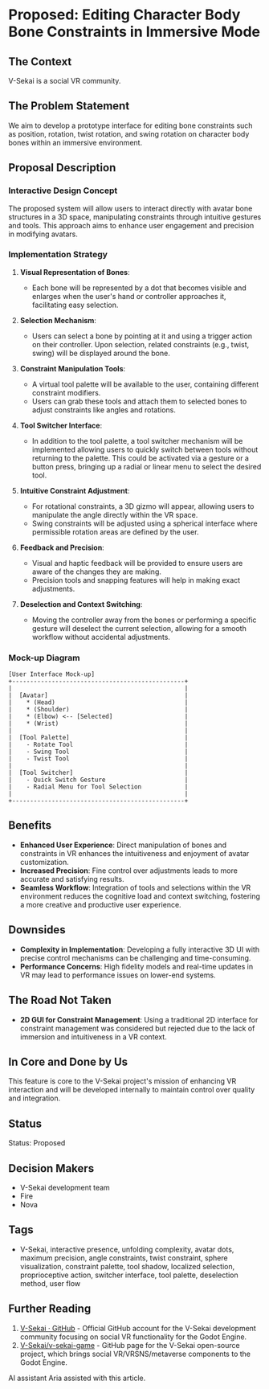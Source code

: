 # Proposed: Editing Character Body Bone Constraints in Immersive Mode

## The Context

V-Sekai is a social VR community.

## The Problem Statement

We aim to develop a prototype interface for editing bone constraints such as position, rotation, twist rotation, and swing rotation on character body bones within an immersive environment.

## Proposal Description

### Interactive Design Concept

The proposed system will allow users to interact directly with avatar bone structures in a 3D space, manipulating constraints through intuitive gestures and tools. This approach aims to enhance user engagement and precision in modifying avatars.

### Implementation Strategy

1. **Visual Representation of Bones**:
   - Each bone will be represented by a dot that becomes visible and enlarges when the user's hand or controller approaches it, facilitating easy selection.

2. **Selection Mechanism**:
   - Users can select a bone by pointing at it and using a trigger action on their controller. Upon selection, related constraints (e.g., twist, swing) will be displayed around the bone.

3. **Constraint Manipulation Tools**:
   - A virtual tool palette will be available to the user, containing different constraint modifiers.
   - Users can grab these tools and attach them to selected bones to adjust constraints like angles and rotations.

4. **Tool Switcher Interface**:
   - In addition to the tool palette, a tool switcher mechanism will be implemented allowing users to quickly switch between tools without returning to the palette. This could be activated via a gesture or a button press, bringing up a radial or linear menu to select the desired tool.

5. **Intuitive Constraint Adjustment**:
   - For rotational constraints, a 3D gizmo will appear, allowing users to manipulate the angle directly within the VR space.
   - Swing constraints will be adjusted using a spherical interface where permissible rotation areas are defined by the user.

6. **Feedback and Precision**:
   - Visual and haptic feedback will be provided to ensure users are aware of the changes they are making.
   - Precision tools and snapping features will help in making exact adjustments.

7. **Deselection and Context Switching**:
   - Moving the controller away from the bones or performing a specific gesture will deselect the current selection, allowing for a smooth workflow without accidental adjustments.

### Mock-up Diagram

```plaintext
[User Interface Mock-up]
+------------------------------------------------+
|                                                |
|  [Avatar]                                      |
|    * (Head)                                    |
|    * (Shoulder)                                |
|    * (Elbow) <-- [Selected]                    |
|    * (Wrist)                                   |
|                                                |
|  [Tool Palette]                                |
|    - Rotate Tool                               |
|    - Swing Tool                                |
|    - Twist Tool                                |
|                                                |
|  [Tool Switcher]                               |
|    - Quick Switch Gesture                      |
|    - Radial Menu for Tool Selection            |
|                                                |
+------------------------------------------------+
```

## Benefits

- **Enhanced User Experience**: Direct manipulation of bones and constraints in VR enhances the intuitiveness and enjoyment of avatar customization.
- **Increased Precision**: Fine control over adjustments leads to more accurate and satisfying results.
- **Seamless Workflow**: Integration of tools and selections within the VR environment reduces the cognitive load and context switching, fostering a more creative and productive user experience.

## Downsides

- **Complexity in Implementation**: Developing a fully interactive 3D UI with precise control mechanisms can be challenging and time-consuming.
- **Performance Concerns**: High fidelity models and real-time updates in VR may lead to performance issues on lower-end systems.

## The Road Not Taken

- **2D GUI for Constraint Management**: Using a traditional 2D interface for constraint management was considered but rejected due to the lack of immersion and intuitiveness in a VR context.

## In Core and Done by Us

This feature is core to the V-Sekai project's mission of enhancing VR interaction and will be developed internally to maintain control over quality and integration.

## Status

Status: Proposed <!-- Draft | Proposed | Rejected | Accepted | Deprecated | Superseded by -->

## Decision Makers

- V-Sekai development team
- Fire
- Nova

## Tags

- V-Sekai, interactive presence, unfolding complexity, avatar dots, maximum precision, angle constraints, twist constraint, sphere visualization, constraint palette, tool shadow, localized selection, proprioceptive action, switcher interface, tool palette, deselection method, user flow

## Further Reading

1. [V-Sekai · GitHub](https://github.com/v-sekai) - Official GitHub account for the V-Sekai development community focusing on social VR functionality for the Godot Engine.
2. [V-Sekai/v-sekai-game](https://github.com/v-sekai/v-sekai-game) - GitHub page for the V-Sekai open-source project, which brings social VR/VRSNS/metaverse components to the Godot Engine.

AI assistant Aria assisted with this article.